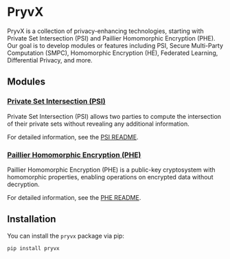 # PryvX

PryvX is a collection of privacy-enhancing technologies, starting with Private Set Intersection (PSI) and Paillier Homomorphic Encryption (PHE). Our goal is to develop modules or features including PSI, Secure Multi-Party Computation (SMPC), Homomorphic Encryption (HE), Federated Learning, Differential Privacy, and more.

## Modules

### [Private Set Intersection (PSI)](psi/psi.md)
Private Set Intersection (PSI) allows two parties to compute the intersection of their private sets without revealing any additional information.

For detailed information, see the [PSI README](psi/psi.md).

### [Paillier Homomorphic Encryption (PHE)](phe/phe.md)
Paillier Homomorphic Encryption (PHE) is a public-key cryptosystem with homomorphic properties, enabling operations on encrypted data without decryption.

For detailed information, see the [PHE README](phe/phe.md).

## Installation

You can install the `pryvx` package via pip:

```sh
pip install pryvx
